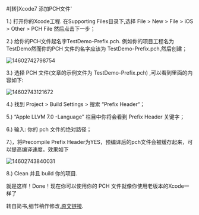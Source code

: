 #[转]Xcode7 添加PCH文件'

1.) 打开你的Xcode工程. 在Supporting Files目录下,选择 File > New > File > iOS > Other > PCH File 然后点击下一步； 
  
2.) 给你的PCH文件起名字TestDemo-Prefix.pch. 例如你的项目工程名为TestDemo然而你的PCH 文件的名字应该为 TestDemo-Prefix.pch,然后创建；

![14602742798754](https://lh3.googleusercontent.com/-Czf8LsdKRPg/V4t6Hs8tu6I/AAAAAAAAAw4/qad-VQrqo48/I/14602742798754.jpg)


3.) 选择 PCH 文件(文章的示例文件为 TestDemo-Prefix.pch) ,可以看到里面的内容如下:
  
![14602743121672](https://lh3.googleusercontent.com/-zquVDQclfZE/V4t6H0NHzXI/AAAAAAAAAw8/rG7-fKXCNac/I/14602743121672.jpg)


4.) 找到 Project > Build Settings > 搜索 “Prefix Header“； 
  
5.) “Apple LLVM 7.0 -Language″ 栏目中你将会看到 Prefix Header 关键字；
  
6.) 输入: 你的 pch 文件的绝对路径；
  
7.)，将Precompile Prefix Header为YES，预编译后的pch文件会被缓存起来，可以提高编译速度。效果如下

![14602743840031](https://lh3.googleusercontent.com/-4xb-ePxxo4M/V4t6IEVYrhI/AAAAAAAAAxA/20EFCh0Ty3k/I/14602743840031.jpg)


8.) Clean 并且 build 你的项目.
  
就是这样！Done！现在你可以使用你的 PCH 文件就像你使用老版本的Xcode一样了

转自简书,细节稍作修改,[原文链接](http://www.jianshu.com/p/e6e0e3bbbf38).

